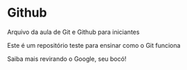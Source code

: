 # Github

Arquivo da aula de Git e Github para iniciantes

Este é um repositório teste para ensinar como o Git funciona

Saiba mais revirando o Google, seu bocó!
